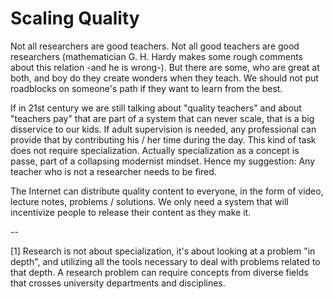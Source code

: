 # Scaling Quality

Not all researchers are good teachers. Not all good teachers are good researchers (mathematician G. H. Hardy makes some rough comments about this relation -and he is wrong-). But there are some, who are great at both, and boy do they create wonders when they teach. We should not put roadblocks on someone's path if they want to learn from the best.

If in 21st century we are still talking about "quality teachers" and about "teachers pay" that are part of a system that can never scale, that is a big disservice to our kids. If adult supervision is needed, any professional can provide that by contributing his / her time during the day. This kind of task does not require specialization. Actually specialization as a concept is passe, part of a collapsing modernist mindset. Hence my suggestion: Any teacher who is not a researcher needs to be fired.

The Internet can distribute quality content to everyone, in the form of video, lecture notes, problems / solutions. We only need a system that will incentivize people to release their content as they make it.

--

[1] Research is not about specialization, it's about looking at a problem "in depth", and utilizing all the tools necessary to deal with problems related to that depth. A research problem can require concepts from diverse fields that crosses university departments and disciplines.
